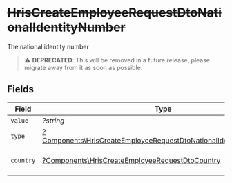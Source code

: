 # ~~HrisCreateEmployeeRequestDtoNationalIdentityNumber~~

The national identity number

> :warning: **DEPRECATED**: This will be removed in a future release, please migrate away from it as soon as possible.


## Fields

| Field                                                                                                                                                   | Type                                                                                                                                                    | Required                                                                                                                                                | Description                                                                                                                                             | Example                                                                                                                                                 |
| ------------------------------------------------------------------------------------------------------------------------------------------------------- | ------------------------------------------------------------------------------------------------------------------------------------------------------- | ------------------------------------------------------------------------------------------------------------------------------------------------------- | ------------------------------------------------------------------------------------------------------------------------------------------------------- | ------------------------------------------------------------------------------------------------------------------------------------------------------- |
| `value`                                                                                                                                                 | *?string*                                                                                                                                               | :heavy_minus_sign:                                                                                                                                      | N/A                                                                                                                                                     | 123456789                                                                                                                                               |
| `type`                                                                                                                                                  | [?Components\HrisCreateEmployeeRequestDtoNationalIdentityNumberType](../../Models/Components/HrisCreateEmployeeRequestDtoNationalIdentityNumberType.md) | :heavy_minus_sign:                                                                                                                                      | N/A                                                                                                                                                     |                                                                                                                                                         |
| `country`                                                                                                                                               | [?Components\HrisCreateEmployeeRequestDtoCountry](../../Models/Components/HrisCreateEmployeeRequestDtoCountry.md)                                       | :heavy_minus_sign:                                                                                                                                      | The country code                                                                                                                                        |                                                                                                                                                         |